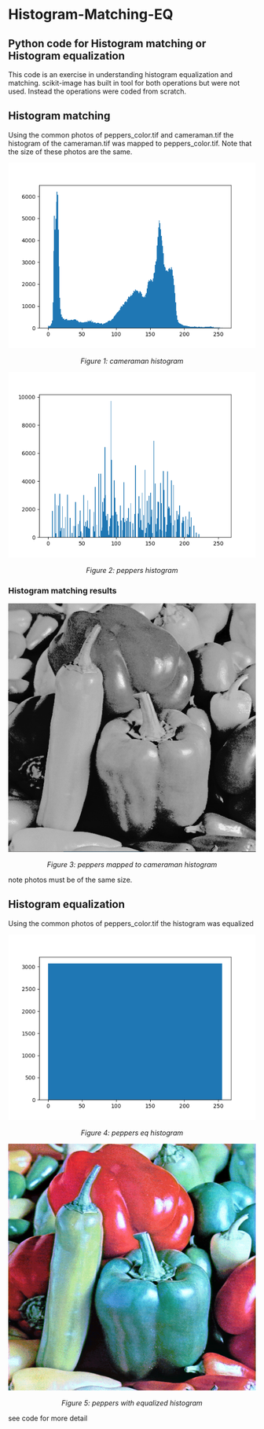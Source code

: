 # Histogram-Matching-EQ
## Python code for Histogram matching or Histogram equalization

This code is an exercise in understanding histogram equalization and matching. scikit-image has built in tool for both operations but were not used. Instead the operations were coded from scratch.  

## Histogram matching 
Using the common photos of peppers_color.tif and cameraman.tif the histogram of the cameraman.tif was mapped to peppers_color.tif. Note that the size of these photos are the same.

<p align="center">
 <img  src="Pictures/cameraman hist.png" >
</p>
<p align="center">
 <em>Figure 1: cameraman histogram</em>
</p>

<p align="center">
 <img  src="Pictures/peppers hist.png" >
</p>
<p align="center">
 <em>Figure 2: peppers histogram</em>
</p>

### Histogram matching results

<p align="center">
 <img  src="Pictures/hist match.PNG" >
</p>
<p align="center">
 <em>Figure 3: peppers mapped to cameraman histogram </em>
</p>

note photos must be of the same size.

## Histogram equalization

Using the common photos of peppers_color.tif the histogram was equalized 


<p align="center">
 <img  src="Pictures/eq hist.png" >
</p>
<p align="center">
 <em>Figure 4: peppers eq histogram </em>
</p>

<p align="center">
 <img  src="Pictures/peppers hist eq.png" >
</p>
<p align="center">
 <em>Figure 5: peppers with equalized histogram </em>
</p>


see code for more detail
